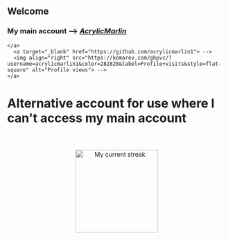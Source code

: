 ## Welcome
### My main account --> ***[AcrylicMarlin](https://github.com/AcrylicMarlin)***
<p>

    </a>
      <a target="_blank" href="https://github.com/acrylicmarlin1"> -->
      <img align="right" src="https://komarev.com/ghpvc/?username=acrylicmarlin1&color=282828&label=Profile+visits&style=flat-square" alt="Profile views"> -->
    </a>
</p>

# Alternative account for use where I can't access my main account


#
<br>
<div align="center">
    <a target="_blank" href="https://github.com/acrylicmarlin1">
        <!-- <img height="197em" src="https://github-readme-stats.vercel.app/api?username=acrylicmarlin1&show_icons=true&include_all_commits=true&count_private=true&title_color=eceff4&text_color=eceff4&bg_color=2e3440" alt="My stats"><br> -->
        <img height="191em" src="http://github-readme-streak-stats.herokuapp.com/?user=acrylicmarlin1&theme=react" alt="My current streak">
        <!-- <img height="191em" src="https://github-readme-stats.vercel.app/api/top-langs/?username=acrylicmarlin1&layout=compact&theme=react&hide=css,html&langs_count=8" alt="My top languages"> -->
        <!-- <img height="200em" src="https://github-profile-summary-cards.vercel.app/api/cards/productive-time?username=acrylicmarlin1&theme=nord_dark" alt="My languages stats"> -->
    </a>
</div
